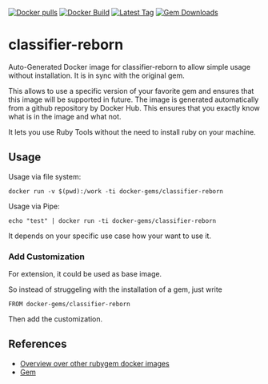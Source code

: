 [![Docker pulls](https://img.shields.io/docker/pulls/rubygem/classifier-reborn.svg)](https://hub.docker.com/r/rubygem/classifier-reborn/)
[![Docker Build](https://img.shields.io/docker/automated/rubygem/classifier-reborn.svg)](https://hub.docker.com/r/rubygem/classifier-reborn/)
[![Latest Tag](https://img.shields.io/github/tag/docker-rubygem/classifier-reborn.svg)](https://hub.docker.com/r/rubygem/classifier-reborn/)
[![Gem Downloads](https://img.shields.io/gem/dt/classifier-reborn.svg)](https://rubygems.org/gems/classifier-reborn/)
# classifier-reborn

Auto-Generated Docker image for classifier-reborn to allow simple usage without installation.
It is in sync with the original gem.

This allows to use a specific version of your favorite gem and ensures that this image will be supported in future.
The image is generated automatically from a github repository by Docker Hub.
This ensures that you exactly know what is in the image and what not.

It lets you use Ruby Tools without the need to install ruby on your machine.

## Usage

Usage via file system:

`docker run -v $(pwd):/work -ti docker-gems/classifier-reborn`

Usage via Pipe:

`echo "test" | docker run -ti docker-gems/classifier-reborn`

It depends on your specific use case how your want to use it.

### Add Customization

For extension, it could be used as base image.

So instead of struggeling with the installation of a gem, just write

`FROM docker-gems/classifier-reborn`

Then add the customization.

## References

 - [Overview over other rubygem docker images](https://github.com/thinkbot/docker-rubygem)
 - [Gem](https://rubygems.org/gems/classifier-reborn/)
